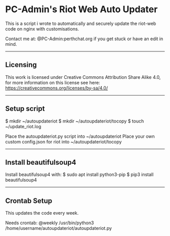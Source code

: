 
# PC-Admin's Riot Web Auto Updater


This is a script i wrote to automatically and securely update the riot-web code on nginx with customisations.

Contact me at: @PC-Admin:perthchat.org if you get stuck or have an edit in mind.

***
## Licensing

This work is licensed under Creative Commons Attribution Share Alike 4.0, for more information on this license see here: https://creativecommons.org/licenses/by-sa/4.0/

***
## Setup script

$ mkdir ~/autoupdateriot
$ mkdir ~/autoupdateriot/tocopy
$ touch ~/update_riot.log

Place the autoupdateriot.py script into ~/autoupdateriot
Place your own custom config.json for riot into ~/autoupdateriot/tocopy

***
## Install beautifulsoup4

Install beautifulsoup4 with:
$ sudo apt install python3-pip
$ pip3 install beautifulsoup4

***
## Crontab Setup

This updates the code every week.

Needs crontab:
@weekly /usr/bin/python3 /home/username/autoupdateriot/autoupdateriot.py



